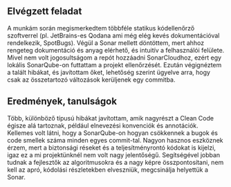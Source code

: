 ## Elvégzett feladat

A munkám során megismerkedtem többféle statikus kódellenőrző szoftverrel (pl. JetBrains-es Qodana ami még elég kevés dokumentációval rendelkezik, SpotBugs). Végül a Sonar mellett döntöttem, mert ahhoz rengeteg dokumentáció és anyag elérhető, és intuitív a felhasználói felülete. Mivel nem volt jogosultságom a repót hozzáadni SonarCloudhoz, ezért egy lokális SonarQube-on futtattam a projekt ellenőrzését. Ezután végignéztem a talált hibákat, és javítottam őket, lehetőség szerint ügyelve arra, hogy csak az összetartozó változások kerüljenek egy commitba.

## Eredmények, tanulságok

Több, különböző típusú hibákat javítottam, amik nagyrészt a Clean Code égisze alá tartoznak, például elnevezési konvenciók és annotációk. Kellemes volt látni, hogy a SonarQube-on hogyan csökkennek a bugok és code smellek száma minden egyes commit-tal. Nagyon hasznos eszköznek érzem, mert a biztonsági réseket és a teljesítményrontó kódokat is kijelzi, igaz ez a mi projektünknél nem volt nagy jelentőségű. Segítségével jobban tudnak a fejlesztők az algoritmusokra és a nagy képre összpontosítani, nem kell az apró, kódolási részletekben elveszniük, megcsinálja helyettük a Sonar.